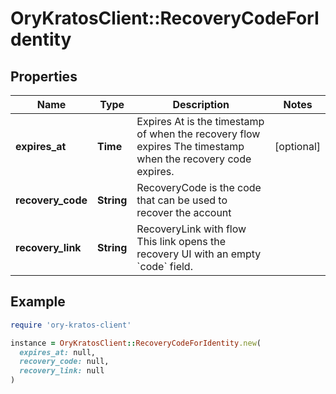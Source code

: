 # OryKratosClient::RecoveryCodeForIdentity

## Properties

| Name | Type | Description | Notes |
| ---- | ---- | ----------- | ----- |
| **expires_at** | **Time** | Expires At is the timestamp of when the recovery flow expires  The timestamp when the recovery code expires. | [optional] |
| **recovery_code** | **String** | RecoveryCode is the code that can be used to recover the account |  |
| **recovery_link** | **String** | RecoveryLink with flow  This link opens the recovery UI with an empty &#x60;code&#x60; field. |  |

## Example

```ruby
require 'ory-kratos-client'

instance = OryKratosClient::RecoveryCodeForIdentity.new(
  expires_at: null,
  recovery_code: null,
  recovery_link: null
)
```

